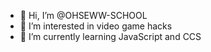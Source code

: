 - 👋 Hi, I’m @OHSEWW-SCHOOL
- 👀 I’m interested in video game hacks
- 🌱 I’m currently learning JavaScript and CCS

<!---
OHSEWW-SCHOOL/OHSEWW-SCHOOL is a ✨ special ✨ repository because its `README.md` (this file) appears on your GitHub profile.
You can click the Preview link to take a look at your changes.
--->
